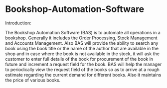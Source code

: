 # Bookshop-Automation-Software


Introduction:

   The Bookshop Automation Software (BAS) is to automate all operations in a bookshop.
Generally it includes the Order Processing, Stock Management and Accounts Management. Also
BAS will provide the ability to search any book using the book title or the name of the author
that are available in the shop and in case where the book is not available in the stock, it will ask
the customer to enter full details of the book for procurement of the book in future and
increment a request field for the book.
BAS will help the manager to periodically view the request field of the books so as to arrive at a
rough estimate regarding the current demand for different books. Also it maintains the price of
various books.
